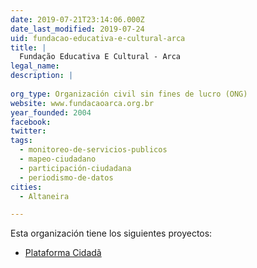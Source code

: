 ```yaml
---
date: 2019-07-21T23:14:06.000Z
date_last_modified: 2019-07-24
uid: fundacao-educativa-e-cultural-arca
title: |
  Fundação Educativa E Cultural - Arca
legal_name: 
description: |
  
org_type: Organización civil sin fines de lucro (ONG)
website: www.fundacaoarca.org.br
year_founded: 2004
facebook: 
twitter: 
tags:
  - monitoreo-de-servicios-publicos
  - mapeo-ciudadano
  - participación-ciudadana
  - periodismo-de-datos
cities: 
  - Altaneira

---
```


Esta organización tiene los siguientes proyectos:

- [Plataforma Cidadã](/proyectos/plataforma-cidadã)
